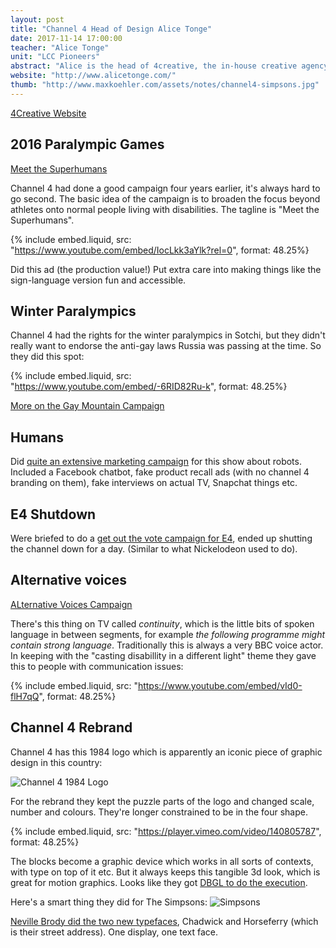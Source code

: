 ```yaml
---
layout: post
title: "Channel 4 Head of Design Alice Tonge"
date: 2017-11-14 17:00:00
teacher: "Alice Tonge"
unit: "LCC Pioneers"
abstract: "Alice is the head of 4creative, the in-house creative agency of Channel 4"
website: "http://www.alicetonge.com/"
thumb: "http://www.maxkoehler.com/assets/notes/channel4-simpsons.jpg"
---
```


[4Creative Website](http://www.4creative.co.uk/)

## 2016 Paralympic Games

[Meet the Superhumans](http://www.4creative.co.uk/#/work/meet-the-superhumans)

Channel 4 had done a good campaign four years earlier, it's always hard to go second. The basic idea of the campaign is to broaden the focus beyond athletes onto normal people living with disabilities. The tagline is "Meet the Superhumans".

{% include embed.liquid, src: "https://www.youtube.com/embed/IocLkk3aYlk?rel=0", format: 48.25%}

Did this ad (the production value!) Put extra care into making things like the sign-language version fun and accessible.

## Winter Paralympics

Channel 4 had the rights for the winter paralympics in Sotchi, but they didn't really want to endorse the anti-gay laws Russia was passing at the time. So they did this spot:

{% include embed.liquid, src: "https://www.youtube.com/embed/-6RID82Ru-k", format: 48.25%}

[More on the Gay Mountain Campaign](http://www.4creative.co.uk/#/work/gay-mountain)

## Humans

Did [quite an extensive marketing campaign](http://www.4creative.co.uk/#/work/humans) for this show about robots. Included a Facebook chatbot, fake product recall ads (with no channel 4 branding on them), fake interviews on actual TV, Snapchat things etc.

## E4 Shutdown

Were briefed to do a [get out the vote campaign for E4](http://www.4creative.co.uk/#/work/shutdown), ended up shutting the channel down for a day. (Similar to what Nickelodeon used to do).

## Alternative voices

[ALternative Voices Campaign](http://www.4creative.co.uk/#/work/alternative-voices)

There's this thing on TV called _continuity_, which is the little bits of spoken language in between segments, for example _the following programme might contain strong language_. Traditionally this is always a very BBC voice actor. In keeping with the "casting disabillity in a different light" theme they gave this to people with communication issues:

{% include embed.liquid, src: "https://www.youtube.com/embed/vId0-flH7qQ", format: 48.25%}

## Channel 4 Rebrand

Channel 4 has this 1984 logo which is apparently an iconic piece of graphic design in this country:

![Channel 4 1984 Logo](/assets/notes/channel-4-1984.jpg)

For the rebrand they kept the puzzle parts of the logo and changed scale, number and colours. They're longer constrained to be in the four shape.

{% include embed.liquid, src: "https://player.vimeo.com/video/140805787", format: 48.25%}

The blocks become a graphic device which works in all sorts of contexts, with type on top of it etc. But it always keeps this tangible 3d look, which is great for motion graphics. Looks like they got [DBGL to do the execution](https://dblg.co.uk/projects/channel-4/).

Here's a smart thing they did for The Simpsons:
![Simpsons](/assets/notes/channel4-simpsons.jpg)

[Neville Brody did the two new typefaces](http://brody-associates.com/projects/channel-4), Chadwick and Horseferry (which is their street address). One display, one text face.
